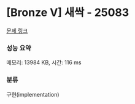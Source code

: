 # [Bronze V] 새싹 - 25083 

[문제 링크](https://www.acmicpc.net/problem/25083) 

### 성능 요약

메모리: 13984 KB, 시간: 116 ms

### 분류

구현(implementation)

